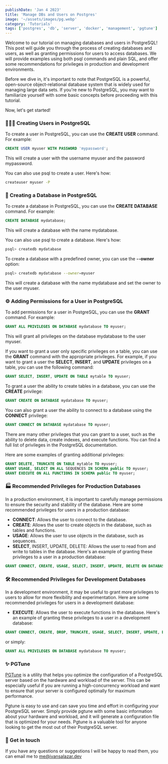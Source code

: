```yaml
---
publishDate: 'Jan 4 2023'
title: 'Manage DBs and Users on Postgres'
image: '~/assets/images/pg.webp'
category: 'Tutorials'
tags: ['postgres', 'db', 'server', 'docker', 'management', 'pgtune']
---
```


Welcome to our tutorial on managing databases and users in PostgreSQL! This post will guide you through the process of creating databases and users, as well as granting permissions for users to access databases. We will provide examples using both psql commands and plain SQL, and offer some recommendations for privileges in production and development environments.

Before we dive in, it's important to note that PostgreSQL is a powerful, open-source object-relational database system that is widely used for managing large data sets. If you're new to PostgreSQL, you may want to familiarize yourself with some basic concepts before proceeding with this tutorial.

Now, let's get started!

### 👨‍👧‍👦 Creating Users in PostgreSQL

To create a user in PostgreSQL, you can use the **CREATE USER** command. For example:

```sql
CREATE USER myuser WITH PASSWORD 'mypassword';
```

This will create a user with the username myuser and the password mypassword.

You can also use psql to create a user. Here's how:

```bash
createuser myuser -P
```

### 💾 Creating a Database in PostgreSQL

To create a database in PostgreSQL, you can use the **CREATE DATABASE** command. For example:

```sql
CREATE DATABASE mydatabase;
```

This will create a database with the name mydatabase.

You can also use psql to create a database. Here's how:

```bash
psql> createdb mydatabase
```

To create a database with a predefined owner, you can use the **--owner** option:

```bash
psql> createdb mydatabase --owner=myuser
```
This will create a database with the name mydatabase and set the owner to the user myuser.

### ⚙️ Adding Permissions for a User in PostgreSQL

To add permissions for a user in PostgreSQL, you can use the **GRANT** command. For example:

```sql
GRANT ALL PRIVILEGES ON DATABASE mydatabase TO myuser;
```

This will grant all privileges on the database mydatabase to the user myuser.

If you want to grant a user only specific privileges on a table, you can use the **GRANT** command with the appropriate privileges. For example, if you want to grant a user the **SELECT**, **INSERT**, and **UPDATE** privileges on a table, you can use the following command:

```sql
GRANT SELECT, INSERT, UPDATE ON TABLE mytable TO myuser;
```

To grant a user the ability to create tables in a database, you can use the **CREATE** privilege:

```sql
GRANT CREATE ON DATABASE mydatabase TO myuser;
```

You can also grant a user the ability to connect to a database using the **CONNECT** privilege:

```sql
GRANT CONNECT ON DATABASE mydatabase TO myuser;
```

There are many other privileges that you can grant to a user, such as the ability to delete data, create indexes, and execute functions. You can find a full list of privileges in the PostgreSQL documentation.

Here are some examples of granting additional privileges:

```sql
GRANT DELETE, TRUNCATE ON TABLE mytable TO myuser;
GRANT USAGE, SELECT ON ALL SEQUENCES IN SCHEMA public TO myuser;
GRANT EXECUTE ON ALL FUNCTIONS IN SCHEMA public TO myuser;
```

### 🏭 Recommended Privileges for Production Databases

In a production environment, it is important to carefully manage permissions to ensure the security and stability of the database. Here are some recommended privileges for users in a production database:

- **CONNECT**: Allows the user to connect to the database.
- **CREATE**: Allows the user to create objects in the database, such as tables and functions.
- **USAGE**: Allows the user to use objects in the database, such as sequences.
- **SELECT**, INSERT, UPDATE, DELETE: Allows the user to read from and write to tables in the database.
Here's an example of granting these privileges to a user in a production database:

```sql
GRANT CONNECT, CREATE, USAGE, SELECT, INSERT, UPDATE, DELETE ON DATABASE mydatabase TO myuser;
```

### 🛠 Recommended Privileges for Development Databases

In a development environment, it may be useful to grant more privileges to users to allow for more flexibility and experimentation. Here are some recommended privileges for users in a development database:

- **EXECUTE**: Allows the user to execute functions in the database.
Here's an example of granting these privileges to a user in a development database:

```sql
GRANT CONNECT, CREATE, DROP, TRUNCATE, USAGE, SELECT, INSERT, UPDATE, DELETE, EXECUTE ON DATABASE mydatabase TO myuser;
```

or simply:

```sql
GRANT ALL PRIVILEGES ON DATABASE mydatabase TO myuser;
```

### ✨ PGTune

[PGTune](https://pgtune.leopard.in.ua) is a utility that helps you optimize the configuration of a PostgreSQL server based on the hardware and workload of the server. This can be especially useful if you are running a high-concurrency workload and want to ensure that your server is configured optimally for maximum performance. 

Pgtune is easy to use and can save you time and effort in configuring your PostgreSQL server. Simply provide pgtune with some basic information about your hardware and workload, and it will generate a configuration file that is optimized for your needs. Pgtune is a valuable tool for anyone looking to get the most out of their PostgreSQL server.

### 🙋 Get in touch

If you have any questions or suggestions I will be happy to read them, you can email me to [me@ivansalazar.dev](mailto:me@ivansalazar.dev)